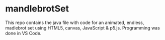# mandlebrotSet


This repo contains the java file with code for an animated, endless, madlebrot set using HTML5, canvas, JavaScript & p5.js. Programming was done in VS Code. 
